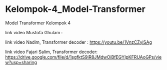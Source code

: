 # Kelompok-4_Model-Transformer
Model Transformer Kelompok 4

link video Mustofa Ghulam : 

link video Nadim, Transformer decoder : https://youtu.be/1VnzCZyiSAg

link video Fajari Salim, Transformer decoder: https://drive.google.com/file/d/1sgfktS9iR8JMdwOiBfEGYIpKFRUAoGPs/view?usp=sharing
